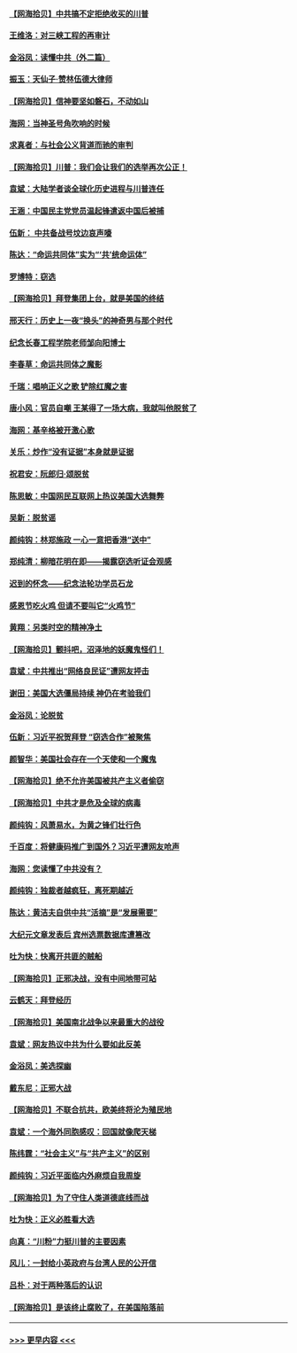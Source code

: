 #### [【网海拾贝】中共搞不定拒绝收买的川普](../pages/nsc993/n12598955.md?t=12061702) 
#### [王维洛：对三峡工程的再审计](../pages/nsc993/n12598436.md?t=12061702) 
#### [金浴凤：读懂中共（外二篇）](../pages/nsc993/n12597943.md?t=12061702) 
#### [振玉：天仙子‧赞林伍德大律师](../pages/nsc993/n12597929.md?t=12061702) 
#### [【网海拾贝】信神要坚如磐石，不动如山](../pages/nsc993/n12597901.md?t=12061702) 
#### [海网：当神圣号角吹响的时候](../pages/nsc993/n12595891.md?t=12061702) 
#### [求真者：与社会公义背道而驰的审判](../pages/nsc993/n12595868.md?t=12061702) 
#### [【网海拾贝】川普：我们会让我们的选举再次公正！](../pages/nsc993/n12594930.md?t=12061702) 
#### [袁斌：大陆学者谈全球化历史进程与川普连任](../pages/nsc993/n12594690.md?t=12061702) 
#### [王涵：中国民主党党员温起锋遣返中国后被捕](../pages/nsc993/n12594540.md?t=12061702) 
#### [伍新： 中共备战号坟边哀声嚎](../pages/nsc993/n12593086.md?t=12061702) 
#### [陈达：“命运共同体”实为“‘共’统命运体”](../pages/nsc993/n12590865.md?t=12061702) 
#### [罗博特：窃选](../pages/nsc993/n12590619.md?t=12061702) 
#### [【网海拾贝】拜登集团上台，就是美国的终结](../pages/nsc993/n12589725.md?t=12061702) 
#### [邢天行：历史上一夜“换头”的神奇男与那个时代](../pages/nsc993/n12589424.md?t=12061702) 
#### [纪念长春工程学院老师邹向阳博士](../pages/nsc993/n12585390.md?t=12061702) 
#### [李春草：命运共同体之魔影](../pages/nsc993/n12585026.md?t=12061702) 
#### [千瑞：唱响正义之歌 铲除红魔之害](../pages/nsc993/n12585002.md?t=12061702) 
#### [唐小风：官员自嘲 王某得了一场大病，我就叫他脱贫了](../pages/nsc993/n12584981.md?t=12061702) 
#### [海网：基辛格被开激心歌](../pages/nsc993/n12584946.md?t=12061702) 
#### [关乐：炒作“没有证据”本身就是证据](../pages/nsc993/n12583146.md?t=12061702) 
#### [祝君安：阮郎归‧颂脱贫](../pages/nsc993/n12583119.md?t=12061702) 
#### [陈思敏：中国网民互联网上热议美国大选舞弊](../pages/nsc993/n12582845.md?t=12061702) 
#### [吴新：脱贫谣](../pages/nsc993/n12580839.md?t=12061702) 
#### [颜纯钩：林郑施政 一心一意把香港“送中”](../pages/nsc993/n12580805.md?t=12061702) 
#### [郑纯清：柳暗花明在即——揭露窃选听证会观感](../pages/nsc993/n12580795.md?t=12061702) 
#### [迟到的怀念——纪念法轮功学员石龙](../pages/nsc993/n12580245.md?t=12061702) 
#### [感恩节吃火鸡  但请不要叫它“火鸡节”](../pages/nsc993/n12580252.md?t=12061702) 
#### [黄翔：另类时空的精神净土](../pages/nsc993/n12578638.md?t=12061702) 
#### [【网海拾贝】颤抖吧，沼泽地的妖魔鬼怪们！](../pages/nsc993/n12578552.md?t=12061702) 
#### [袁斌：中共推出“网络良民证”遭网友抨击](../pages/nsc993/n12578511.md?t=12061702) 
#### [谢田：美国大选僵局持续 神仍在考验我们](../pages/nsc993/n12577432.md?t=12061702) 
#### [金浴凤：论脱贫](../pages/nsc993/n12576386.md?t=12061702) 
#### [伍新：习近平祝贺拜登 “窃选合作”被聚焦](../pages/nsc993/n12576358.md?t=12061702) 
#### [颜智华：美国社会存在一个天使和一个魔鬼](../pages/nsc993/n12574299.md?t=12061702) 
#### [【网海拾贝】绝不允许美国被共产主义者偷窃](../pages/nsc993/n12573396.md?t=12061702) 
#### [【网海拾贝】中共才是危及全球的病毒](../pages/nsc993/n12571204.md?t=12061702) 
#### [颜纯钩：风萧易水，为黄之锋们壮行色](../pages/nsc993/n12571487.md?t=12061702) 
#### [千百度：将健康码推广到国外？习近平遭网友呛声](../pages/nsc993/n12570808.md?t=12061702) 
#### [海网：您读懂了中共没有？](../pages/nsc993/n12570487.md?t=12061702) 
#### [颜纯钩：独裁者越疯狂，离死期越近](../pages/nsc993/n12569055.md?t=12061702) 
#### [陈达：黄洁夫自供中共“活摘”是“发展需要”](../pages/nsc993/n12568541.md?t=12061702) 
#### [大纪元文章发表后 宾州选票数据库遭篡改](../pages/nsc993/n12568105.md?t=12061702) 
#### [吐为快：快离开共匪的贼船](../pages/nsc993/n12568462.md?t=12061702) 
#### [【网海拾贝】正邪决战，没有中间地带可站](../pages/nsc993/n12568439.md?t=12061702) 
#### [云鹤天：拜登经历](../pages/nsc993/n12567294.md?t=12061702) 
#### [【网海拾贝】美国南北战争以来最重大的战役](../pages/nsc993/n12567247.md?t=12061702) 
#### [袁斌：网友热议中共为什么要如此反美](../pages/nsc993/n12567162.md?t=12061702) 
#### [金浴凤：美选探幽](../pages/nsc993/n12567147.md?t=12061702) 
#### [戴东尼：正邪大战](../pages/nsc993/n12567033.md?t=12061702) 
#### [【网海拾贝】不联合抗共，欧美终将沦为殖民地](../pages/nsc993/n12565068.md?t=12061702) 
#### [袁斌：一个海外同胞感叹：回国就像爬天梯](../pages/nsc993/n12564986.md?t=12061702) 
#### [陈纬霆：“社会主义”与“共产主义”的区别](../pages/nsc993/n12562417.md?t=12061702) 
#### [颜纯钩：习近平面临内外麻烦自我周旋](../pages/nsc993/n12563356.md?t=12061702) 
#### [【网海拾贝】为了守住人类道德底线而战](../pages/nsc993/n12562542.md?t=12061702) 
#### [吐为快：正义必胜看大选](../pages/nsc993/n12561967.md?t=12061702) 
#### [向真：“川粉”力挺川普的主要因素](../pages/nsc993/n12560774.md?t=12061702) 
#### [风儿：一封给小英政府与台湾人民的公开信](../pages/nsc993/n12560581.md?t=12061702) 
#### [吕朴：对于两种落后的认识](../pages/nsc993/n12560492.md?t=12061702) 
#### [【网海拾贝】是该终止腐败了，在美国陷落前](../pages/nsc993/n12559936.md?t=12061702) 

----
#### [ >>> 更早内容 <<< ](../indexes/nsc993-earlier.md)
